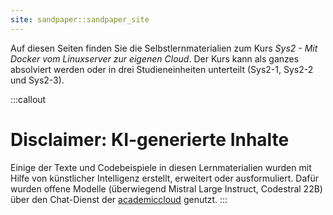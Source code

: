 ```yaml
---
site: sandpaper::sandpaper_site
---
```


Auf diesen Seiten finden Sie die Selbstlernmaterialien zum Kurs *Sys2 - Mit Docker vom Linuxserver zur
eigenen Cloud*. Der Kurs kann als ganzes absolviert werden oder in drei Studieneinheiten unterteilt (Sys2-1, Sys2-2 und Sys2-3). 

:::callout
# Disclaimer: KI-generierte Inhalte
Einige der Texte und Codebeispiele in diesen Lernmaterialien wurden mit Hilfe von künstlicher Intelligenz erstellt, erweitert oder ausformuliert.
Dafür wurden offene Modelle (überwiegend Mistral Large Instruct, Codestral 22B) über den Chat-Dienst der [academiccloud](https://academiccloud.de/) genutzt.
:::


[workbench]: https://carpentries.github.io/sandpaper-docs

